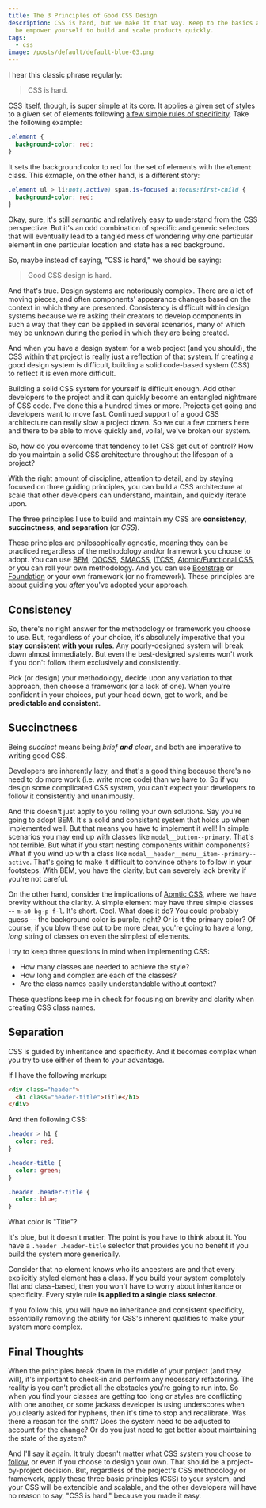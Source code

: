 ```yaml
---
title: The 3 Principles of Good CSS Design
description: CSS is hard, but we make it that way. Keep to the basics and you'll
  be empower yourself to build and scale products quickly.
tags:
  - css
image: /posts/default/default-blue-03.png
---
```


I hear this classic phrase regularly:

> CSS is hard.

[CSS](/posts/wtf-is-css/) itself, though, is super simple at its core. It applies a given set of styles to a given set of elements following [a few simple rules of specificity](https://developer.mozilla.org/en-US/docs/Web/CSS/Specificity/). Take the following example:

```css
.element {
  background-color: red;
}
```

It sets the background color to red for the set of elements with the `element` class. This exmaple, on the other hand, is a different story:

```scss
.element ul > li:not(.active) span.is-focused a:focus:first-child {
  background-color: red;
}
```

Okay, sure, it's still _semantic_ and relatively easy to understand from the CSS perspective. But it's an odd combination of specific and generic selectors that will eventually lead to a tangled mess of wondering why one particular element in one particular location and state has a red background.

So, maybe instead of saying, "CSS is hard," we should be saying:

> Good CSS design is hard.

And that's true. Design systems are notoriously complex. There are a lot of moving pieces, and often components' appearance changes based on the context in which they are presented. Consistency is difficult within design systems because we're asking their creators to develop components in such a way that they can be applied in several scenarios, many of which may be unknown during the period in which they are being created.

And when you have a design system for a web project (and you should), the CSS within that project is really just a reflection of that system. If creating a good design system is difficult, building a solid code-based system (CSS) to reflect it is even more difficult.

Building a solid CSS system for yourself is difficult enough. Add other developers to the project and it can quickly become an entangled nightmare of CSS code. I've done this a hundred times or more. Projects get going and developers want to move fast. Continued support of a good CSS architecture can really slow a project down. So we cut a few corners here and there to be able to move quickly and, voila!, we've broken our system.

So, how do you overcome that tendency to let CSS get out of control? How do you maintain a solid CSS architecture throughout the lifespan of a project?

With the right amount of discipline, attention to detail, and by staying focused on three guiding principles, you can build a CSS architecture at scale that other developers can understand, maintain, and quickly iterate upon.

The three principles I use to build and maintain my CSS are **consistency, succinctness, and separation** (or _CSS_).

These principles are philosophically agnostic, meaning they can be practiced regardless of the methodology and/or framework you choose to adopt. You can use [BEM](http://getbem.com/introduction/), [OOCSS](https://www.smashingmagazine.com/2011/12/an-introduction-to-object-oriented-css-oocss/), [SMACSS](https://vanseodesign.com/css/smacss-introduction/), [ITCSS](https://www.xfive.co/blog/itcss-scalable-maintainable-css-architecture/), [Atomic/Functional CSS](https://acss.io/), or you can roll your own methodology. And you can use [Bootstrap](http://getbootstrap.com/) or [Foundation](https://foundation.zurb.com/) or your own framework (or no framework). These principles are about guiding you _after_ you've adopted your approach.

## Consistency

So, there's no right answer for the methodology or framework you choose to use. But, regardless of your choice, it's absolutely imperative that you **stay consistent with your rules**. Any poorly-designed system will break down almost immediately. But even the best-designed systems won't work if you don't follow them exclusively and consistently.

Pick (or design) your methodology, decide upon any variation to that approach, then choose a framework (or a lack of one). When you're confident in your choices, put your head down, get to work, and be **predictable and consistent**.

## Succinctness

Being _succinct_ means being _brief **and** clear_, and both are imperative to writing good CSS.

Developers are inherently lazy, and that's a good thing because there's no need to do more work (i.e. write more code) than we have to. So if you design some complicated CSS system, you can't expect your developers to follow it consistently and unanimously.

And this doesn't just apply to you rolling your own solutions. Say you're going to adopt BEM. It's a solid and consistent system that holds up when implemented well. But that means you have to implement it well! In simple scenarios you may end up with classes like `modal__button--primary`. That's not terrible. But what if you start nesting components within components? What if you wind up with a class like `modal__header__menu__item--primary--active`. That's going to make it difficult to convince others to follow in your footsteps. With BEM, you have the clarity, but can severely lack brevity if you're not careful.

On the other hand, consider the implications of [Aomtic CSS](https://css-tricks.com/lets-define-exactly-atomic-css/), where we have brevity without the clarity. A simple element may have three simple classes -- `m-a0 bg-p f-l`. It's short. Cool. What does it do? You could probably guess -- the background color is purple, right? Or is it the primary color? Of course, if you blow these out to be more clear, you're going to have a _long, long_ string of classes on even the simplest of elements.

I try to keep three questions in mind when implementing CSS:

- How many classes are needed to achieve the style?
- How long and complex are each of the classes?
- Are the class names easily understandable without context?

These questions keep me in check for focusing on brevity and clarity when creating CSS class names.

## Separation

CSS is guided by inheritance and specificity. And it becomes complex when you try to use either of them to your advantage.

If I have the following markup:

```html
<div class="header">
  <h1 class="header-title">Title</h1>
</div>
```

And then following CSS:

```css
.header > h1 {
  color: red;
}

.header-title {
  color: green;
}

.header .header-title {
  color: blue;
}
```

What color is "Title"?

It's blue, but it doesn't matter. The point is you have to think about it. You have a `.header .header-title` selector that provides you no benefit if you build the system more generically.

Consider that no element knows who its ancestors are and that every explicitly styled element has a class. If you build your system completely flat and class-based, then you won't have to worry about inheritance or specificity. Every style rule **is applied to a single class selector**.

If you follow this, you will have no inheritance and consistent specificity, essentially removing the ability for CSS's inherent qualities to make your system more complex.

## Final Thoughts

When the principles break down in the middle of your project (and they will), it's important to check-in and perform any necessary refactoring. The reality is you can't predict all the obstacles you're going to run into. So when you find your classes are getting too long or styles are conflicting with one another, or some jackass developer is using underscores when you clearly asked for hyphens, then it's time to stop and recalibrate. Was there a reason for the shift? Does the system need to be adjusted to account for the change? Or do you just need to get better about maintaining the state of the system?

And I'll say it again. It truly doesn't matter [what CSS system you choose to follow](https://www.optasy.com/blog/5-ways-build-out-well-organized-css-architecture), or even if you choose to design your own. That should be a project-by-project decision. But, regardless of the project's CSS methodology or framework, apply these three basic principles (CSS) to your system, and your CSS will be extendible and scalable, and the other developers will have no reason to say, "CSS is hard," because you made it easy.
